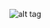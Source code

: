 ![alt tag](https://c64.pcloud.com/dHZrrRGuZKRTwBZdqAXZZ6Vhtl7ZNVZZF4XZkZXTBVZ4GM2fsdwF8pA59H0xMMYBp5mVrTV/telerik.jpg)
